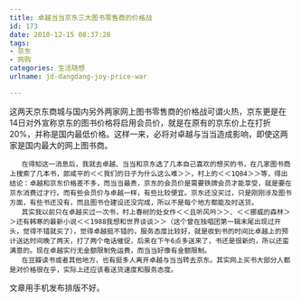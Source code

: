 ```yaml
---
title: 卓越当当京东三大图书零售商的价格战
id: 173
date: 2010-12-15 08:37:28
tags:
- 京东
- 网购
categories: 生活随想
urlname: jd-dangdang-joy-price-war

---
```


这两天京东商城与国内另外两家网上图书零售商的价格战可谓火热，京东更是在14日对外宣称京东的图书价格将启用会员价，就是在原有的京东价上在打折20%，并称是国内最低价格。这样一来，必将对卓越与当当造成影响，即使这两家是国内最大的网上图书商。<!--more-->

       在得知这一消息后，我就去卓越、当当和京东选了几本自己喜欢的想买的书，在几家图书商上搜索了几本书，郎咸平的＜＜我们的日子为什么这么难＞＞，村上的＜＜1Q84＞＞等，得出结论：卓越和京东价格差不多，而当当最贵，京东的会员价是需要铁牌会员才能享受，就是要在京东消费过才行。而有些会员价与卓越一样，有些比较便宜。京东还没买过，只是刚刚涉及图书方面，有些书还没有，而且图书仓建设还没完成，所以不是每个地方都能及时送货。
       其实我以前只在卓越买过一次书，村上春树的处女作＜＜且听风吟＞＞、＜＜挪威的森林＞＞还有韩寒的最新小说＜＜1988我想和世界谈谈＞＞（这个曾在独唱团第一辑末尾出现过开头，觉得不错就买了），觉得卓越挺不错的，服务态度比较好，就是收到书的时间比卓越上的预计送达时间晚了两天，打了两个电话催促，后来在下午6点多送来了，书还是很新的，所以还蛮满意的。现在卓越实行无金额限制免运费，而当当好像有金额限制。
       在豆瓣读书或者其他地方，也有挺多人离开卓越与当当转去京东。其实网上买书大部分人都是对价格很在乎，实际上还应该看送货速度和服务态度。

文章用手机发布排版不好。
